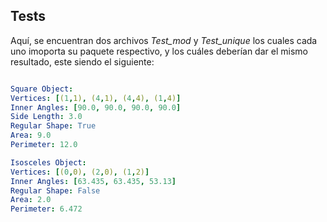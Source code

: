 ## Tests
Aquí, se encuentran dos archivos *Test_mod* y *Test_unique* los cuales cada uno imoporta su paquete respectivo, y los cuáles deberían dar el mismo resultado, este siendo el siguiente:

```yaml

Square Object:
Vertices: [(1,1), (4,1), (4,4), (1,4)]
Inner Angles: [90.0, 90.0, 90.0, 90.0]
Side Length: 3.0
Regular Shape: True
Area: 9.0
Perimeter: 12.0

Isosceles Object:
Vertices: [(0,0), (2,0), (1,2)]
Inner Angles: [63.435, 63.435, 53.13]
Regular Shape: False
Area: 2.0
Perimeter: 6.472
```
